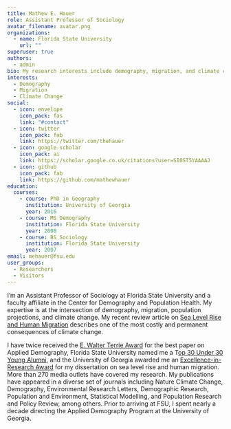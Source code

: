 ```yaml
---
title: Mathew E. Hauer
role: Assistant Professor of Sociology
avatar_filename: avatar.png
organizations:
  - name: Florida State University
    url: ""
superuser: true
authors:
  - admin
bio: My research interests include demography, migration, and climate change.
interests:
  - Demography
  - Migration
  - Climate Change
social:
  - icon: envelope
    icon_pack: fas
    link: "#contact"
  - icon: twitter
    icon_pack: fab
    link: https://twitter.com/thehauer
  - icon: google-scholar
    icon_pack: ai
    link: https://scholar.google.co.uk/citations?user=SI0ST5YAAAAJ
  - icon: github
    icon_pack: fab
    link: https://github.com/mathewhauer
education:
  courses:
    - course: PhD in Geography
      institution: University of Georgia
      year: 2016
    - course: MS Demography
      institution: Florida State University
      year: 2008
    - course: BS Sociology
      institution: Florida State University
      year: 2007
email: mehauer@fsu.edu
user_groups:
  - Researchers
  - Visitors
---
```

I’m an Assistant Professor of Sociology at Florida State University and a faculty affiliate in the Center for Demography and Population Health. My expertise is at the intersection of demography, migration, population projections, and climate change. My recent review article on [Sea Level Rise and Human Migration]( https://www.nature.com/articles/s43017-019-0002-9) describes one of the most costly and permanent consequences of climate change.  

I have twice received the [E. Walter Terrie Award](https://www.sda-demography.org/Terrie-Award) for the best paper on Applied Demography, Florida State University named me a T[op 30 Under 30 Young Alumni]( https://alumni.fsu.edu/honors/thirty-under-30-past-recipients), and the University of Georgia awarded me an [Excellence-in-Research Award](https://research.uga.edu/research-awards/award-recipients/graduate-student-excellence-in-research-award/) for my dissertation on sea level rise and human migration. More than 270 media outlets have covered my research. My publications have appeared in a diverse set of journals including Nature Climate Change, Demography, Environmental Research Letters, Demographic Research, Population and Environment, Statistical Modelling, and Population Research and Policy Review, among others. Prior to arriving at FSU, I spent nearly a decade directing the Applied Demography Program at the University of Georgia.

